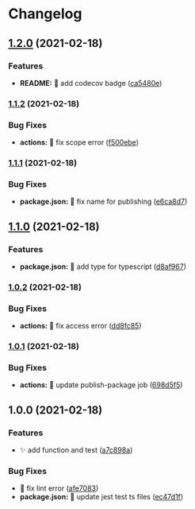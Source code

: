 # Changelog

## [1.2.0](https://www.github.com/yi-Xu-0100/conventional-commit-types-i18n/compare/v1.1.2...v1.2.0) (2021-02-18)


### Features

* **README:** 📝 add codecov badge ([ca5480e](https://www.github.com/yi-Xu-0100/conventional-commit-types-i18n/commit/ca5480efc83c30964240b53b6f7806c3a32a74fe))

### [1.1.2](https://www.github.com/yi-Xu-0100/conventional-commit-types-i18n/compare/v1.1.1...v1.1.2) (2021-02-18)


### Bug Fixes

* **actions:** 🐛 fix scope error ([f500ebe](https://www.github.com/yi-Xu-0100/conventional-commit-types-i18n/commit/f500ebeddd07f42403808af035860185b996d321))

### [1.1.1](https://www.github.com/yi-Xu-0100/conventional-commit-types-i18n/compare/v1.1.0...v1.1.1) (2021-02-18)


### Bug Fixes

* **package.json:** 🐛 fix name for publishing ([e6ca8d7](https://www.github.com/yi-Xu-0100/conventional-commit-types-i18n/commit/e6ca8d7ddc50dd83648d2b17866bcee38f363a12))

## [1.1.0](https://www.github.com/yi-Xu-0100/conventional-commit-types-i18n/compare/v1.0.2...v1.1.0) (2021-02-18)


### Features

* **package.json:** 🎨 add type for typescript ([d8af967](https://www.github.com/yi-Xu-0100/conventional-commit-types-i18n/commit/d8af967ce53da6ddc508e5d8833f1522afd75c33))

### [1.0.2](https://www.github.com/yi-Xu-0100/conventional-commit-types-i18n/compare/v1.0.1...v1.0.2) (2021-02-18)


### Bug Fixes

* **actions:** 🐛 fix access error ([dd8fc85](https://www.github.com/yi-Xu-0100/conventional-commit-types-i18n/commit/dd8fc851eb25c1a3c0612ec422f859675d26d409))

### [1.0.1](https://www.github.com/yi-Xu-0100/conventional-commit-types-i18n/compare/v1.0.0...v1.0.1) (2021-02-18)


### Bug Fixes

* **actions:** 💚 update publish-package job ([698d5f5](https://www.github.com/yi-Xu-0100/conventional-commit-types-i18n/commit/698d5f5eabc7b640edd15cb3d75fc45c1e94d61b))

## 1.0.0 (2021-02-18)


### Features

* ✨ add function and test ([a7c898a](https://www.github.com/yi-Xu-0100/conventional-commit-types-i18n/commit/a7c898a09c235d536583cec16e8aa3134cd0424c))


### Bug Fixes

* 🐛 fix lint error ([afe7083](https://www.github.com/yi-Xu-0100/conventional-commit-types-i18n/commit/afe7083d92536dd2092732d84642b941a3c8033d))
* **package.json:** 🐛 update jest test ts files ([ec47d1f](https://www.github.com/yi-Xu-0100/conventional-commit-types-i18n/commit/ec47d1f1a1a6997090cb67f7f3988545ac675fc4))
